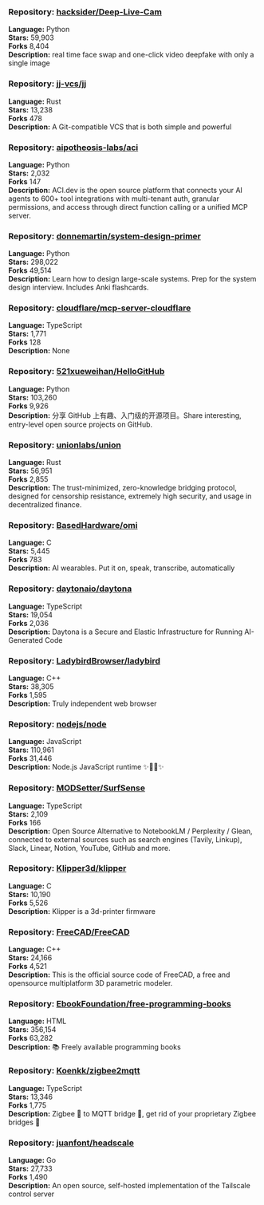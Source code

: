 ### **Repository:** [hacksider/Deep-Live-Cam](https://github.com/hacksider/Deep-Live-Cam)  

**Language:** Python  
**Stars:** 59,903  
**Forks** 8,404  
**Description:** real time face swap and one-click video deepfake with only a single image  

### **Repository:** [jj-vcs/jj](https://github.com/jj-vcs/jj)  

**Language:** Rust  
**Stars:** 13,238  
**Forks** 478  
**Description:** A Git-compatible VCS that is both simple and powerful  

### **Repository:** [aipotheosis-labs/aci](https://github.com/aipotheosis-labs/aci)  

**Language:** Python  
**Stars:** 2,032  
**Forks** 147  
**Description:** ACI.dev is the open source platform that connects your AI agents to 600+ tool integrations with multi-tenant auth, granular permissions, and access through direct function calling or a unified MCP server.  

### **Repository:** [donnemartin/system-design-primer](https://github.com/donnemartin/system-design-primer)  

**Language:** Python  
**Stars:** 298,022  
**Forks** 49,514  
**Description:** Learn how to design large-scale systems. Prep for the system design interview. Includes Anki flashcards.  

### **Repository:** [cloudflare/mcp-server-cloudflare](https://github.com/cloudflare/mcp-server-cloudflare)  

**Language:** TypeScript  
**Stars:** 1,771  
**Forks** 128  
**Description:** None  

### **Repository:** [521xueweihan/HelloGitHub](https://github.com/521xueweihan/HelloGitHub)  

**Language:** Python  
**Stars:** 103,260  
**Forks** 9,926  
**Description:** 分享 GitHub 上有趣、入门级的开源项目。Share interesting, entry-level open source projects on GitHub.  

### **Repository:** [unionlabs/union](https://github.com/unionlabs/union)  

**Language:** Rust  
**Stars:** 56,951  
**Forks** 2,855  
**Description:** The trust-minimized, zero-knowledge bridging protocol, designed for censorship resistance, extremely high security, and usage in decentralized finance.  

### **Repository:** [BasedHardware/omi](https://github.com/BasedHardware/omi)  

**Language:** C  
**Stars:** 5,445  
**Forks** 783  
**Description:** AI wearables. Put it on, speak, transcribe, automatically  

### **Repository:** [daytonaio/daytona](https://github.com/daytonaio/daytona)  

**Language:** TypeScript  
**Stars:** 19,054  
**Forks** 2,036  
**Description:** Daytona is a Secure and Elastic Infrastructure for Running AI-Generated Code  

### **Repository:** [LadybirdBrowser/ladybird](https://github.com/LadybirdBrowser/ladybird)  

**Language:** C++  
**Stars:** 38,305  
**Forks** 1,595  
**Description:** Truly independent web browser  

### **Repository:** [nodejs/node](https://github.com/nodejs/node)  

**Language:** JavaScript  
**Stars:** 110,961  
**Forks** 31,446  
**Description:** Node.js JavaScript runtime ✨🐢🚀✨  

### **Repository:** [MODSetter/SurfSense](https://github.com/MODSetter/SurfSense)  

**Language:** TypeScript  
**Stars:** 2,109  
**Forks** 166  
**Description:** Open Source Alternative to NotebookLM / Perplexity / Glean, connected to external sources such as search engines (Tavily, Linkup), Slack, Linear, Notion, YouTube, GitHub and more.  

### **Repository:** [Klipper3d/klipper](https://github.com/Klipper3d/klipper)  

**Language:** C  
**Stars:** 10,190  
**Forks** 5,526  
**Description:** Klipper is a 3d-printer firmware  

### **Repository:** [FreeCAD/FreeCAD](https://github.com/FreeCAD/FreeCAD)  

**Language:** C++  
**Stars:** 24,166  
**Forks** 4,521  
**Description:** This is the official source code of FreeCAD, a free and opensource multiplatform 3D parametric modeler.  

### **Repository:** [EbookFoundation/free-programming-books](https://github.com/EbookFoundation/free-programming-books)  

**Language:** HTML  
**Stars:** 356,154  
**Forks** 63,282  
**Description:** 📚 Freely available programming books  

### **Repository:** [Koenkk/zigbee2mqtt](https://github.com/Koenkk/zigbee2mqtt)  

**Language:** TypeScript  
**Stars:** 13,346  
**Forks** 1,775  
**Description:** Zigbee 🐝 to MQTT bridge 🌉, get rid of your proprietary Zigbee bridges 🔨  

### **Repository:** [juanfont/headscale](https://github.com/juanfont/headscale)  

**Language:** Go  
**Stars:** 27,733  
**Forks** 1,490  
**Description:** An open source, self-hosted implementation of the Tailscale control server  

